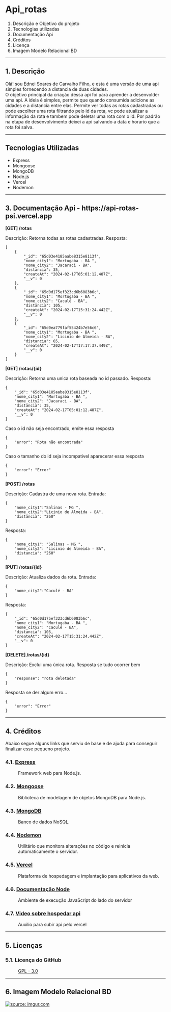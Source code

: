 # Api_rotas

1. Descrição e Objetivo do projeto
2. Tecnologias utilizadas
3. Documentação Api
4. Créditos
5. Licença
6. Imagem Modelo Relacional BD

<hr>

<h2>1. Descrição </h2>
<p>Olá! sou Ednei Soares de Carvalho Filho, e esta é uma versão de uma api simples fornecendo a distancia de duas cidades. <br>
O objetivo principal da criação dessa api foi para aprender a desenvolder uma api. A ideia é simples, permite que quando consumida adicione as cidades e a distancia entre elas. Permite ver todas as rotas cadastradas ou pode escolher uma rota filtrando pelo id da rota, vc pode atualizar a informação da rota e tambem pode deletar uma rota com o id.
Por padrão na etapa de desenvolvimento deixei a api salvando a data e horario que a rota foi salva.</p>

<hr>

## Tecnologias Utilizadas

- Express
- Mongoose
- MongoDB
- Node.js
- Vercel
- Nodemon


<hr>

<h2>3. Documentação Api - https://api-rotas-psi.vercel.app </h2>

**[GET] /rotas**

Descrição: Retorna todas as rotas cadastradas.
Resposta:
~~~
[
	{
		"_id": "65d03e4185aabe8315e8113f",
		"nome_city1": "Mortugaba - BA ",
		"nome_city2": "Jacaraci - BA",
		"distancia": 35,
		"createAt": "2024-02-17T05:01:12.487Z",
		"__v": 0
	},
	{
		"_id": "65d0d175ef323cd6b6083b6c",
		"nome_city1": "Mortugaba - BA ",
		"nome_city2": "Caculé - BA",
		"distancia": 105,
		"createAt": "2024-02-17T15:31:24.442Z",
		"__v": 0
	},
	{
		"_id": "65d0ea779faf55424b7e56c6",
		"nome_city1": "Mortugaba - BA ",
		"nome_city2": "Licinio de Almeida - BA",
		"distancia": 65,
		"createAt": "2024-02-17T17:17:37.449Z",
		"__v": 0
	}
]
~~~
**[GET] /rotas/{id}**

Descrição: Retorna uma unica rota baseada no id passado.
Resposta:
~~~
{
	"_id": "65d03e4185aabe8315e8113f",
	"nome_city1": "Mortugaba - BA ",
	"nome_city2": "Jacaraci - BA",
	"distancia": 35,
	"createAt": "2024-02-17T05:01:12.487Z",
	"__v": 0
}
~~~
Caso o id não seja encontrado, emite essa resposta
~~~
{
	"error": "Rota não encontrada"
}

~~~
Caso o tamanho do id seja incompativel aparecerar essa resposta
~~~
{
	"error": "Error"
}

~~~

**[POST] /rotas**

Descrição: Cadastra de uma nova rota.
Entrada:
~~~
{
	"nome_city1":"Salinas - MG ",
	"nome_city2":"Licinio de Almeida - BA",
	"distancia": "260"
}
~~~
Resposta:
~~~
{
	"nome_city1": "Salinas - MG ",
	"nome_city2": "Licinio de Almeida - BA",
	"distancia": "260"
}
~~~
**[PUT] /rotas/{id}**

Descrição: Atualiza dados da rota.
Entrada:
~~~
{
	"nome_city2":"Caculé - BA"
}
~~~
Resposta:
~~~
{
	"_id": "65d0d175ef323cd6b6083b6c",
	"nome_city1": "Mortugaba - BA ",
	"nome_city2": "Caculé - BA",
	"distancia": 105,
	"createAt": "2024-02-17T15:31:24.442Z",
	"__v": 0
}
~~~


**[DELETE] /rotas/{id}**

Descrição: Exclui uma única rota.
Resposta se tudo ocorrer bem
~~~
{
	"response": "rota deletada"
}
~~~
Resposta se der algum erro...
~~~
{
	"error": "Error"
}
~~~

<hr>


<h2>4. Créditos</h2>
<p>Abaixo segue alguns links que serviu de base e de ajuda para conseguir finalizar esse pequeno projeto.</p>
<dl>
  <dt><h3>4.1. <a href="https://expressjs.com/">Express</a></h3></dt>
  <dd>Framework web para Node.js.</dd>
  
  <dt><h3>4.2. <a href="https://mongoosejs.com/">Mongoose</a></h3></dt>
  <dd>Biblioteca de modelagem de objetos MongoDB para Node.js.</dd>
  
  <dt><h3>4.3. <a href="https://www.mongodb.com/">MongoDB</a></h3></dt>
  <dd>Banco de dados NoSQL.</dd>
  
  <dt><h3>4.4. <a href="https://nodemon.io/">Nodemon</a></h3></dt>
  <dd>Utilitário que monitora alterações no código e reinicia automaticamente o servidor.</dd>
  
  <dt><h3>4.5. <a href="https://vercel.com/">Vercel</a></h3></dt>
  <dd>Plataforma de hospedagem e implantação para aplicativos da web.</dd>

  <dt><h3>4.6. <a href="https://nodejs.org/pt-br/docs/"> Documentação Node</a></h3></dt>
  <dd>Ambiente de execução JavaScript do lado do servidor</dd>

  <dt><h3>4.7. <a href="https://nodejs.org/pt-br/docs/](https://www.youtube.com/embed/FZiza5N6BQU?si=a5qyKoYQxYKYsK63)"> Video sobre hospedar api</a></h3></dt>
  <dd>Auxilio para subir api pelo vercel</dd>
</dl>

      
<hr>

<h2>5. Licenças</h2>
<dl>
   
  <dt><h3>5.1. Licença do GitHub</h3></dt>
    <dd><a href="https://github.com/ednsoares/Atividade-07/blob/main/LICENSE">GPL - 3.0</a></dd>
</dl>

<hr>
<h2>6. Imagem Modelo Relacional BD</h2>
<a href="https://imgur.com/anvYxIq"><img src="https://i.imgur.com/anvYxIq.jpg" title="source: imgur.com" /></a>



